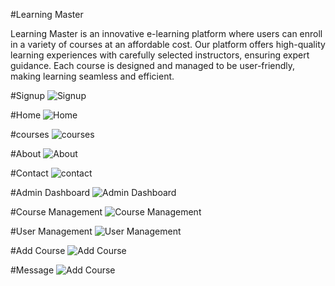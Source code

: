 #Learning Master

Learning Master is an innovative e-learning platform where users can enroll in a variety of courses at an affordable cost. Our platform offers high-quality learning experiences with carefully selected instructors, ensuring expert guidance. Each course is designed and managed to be user-friendly, making learning seamless and efficient.


#Signup
![Signup](https://github.com/Niraj-Hitpump/LearningMaster/blob/main/images/signup.png)

#Home
![Home](https://github.com/Niraj-Hitpump/LearningMaster/blob/main/images/home.png)

#courses
![courses](https://github.com/Niraj-Hitpump/LearningMaster/blob/main/images/courses.png)

#About
![About](https://github.com/Niraj-Hitpump/LearningMaster/blob/main/images/about.png)

#Contact
![contact](https://github.com/Niraj-Hitpump/LearningMaster/blob/main/images/contact.png)

#Admin Dashboard
![Admin Dashboard](https://github.com/Niraj-Hitpump/LearningMaster/blob/main/images/admind.png)

#Course Management
![Course Management](https://github.com/Niraj-Hitpump/LearningMaster/blob/main/images/coursem.png)

#User Management
![User Management](https://github.com/Niraj-Hitpump/LearningMaster/blob/main/images/userm.png)


#Add Course
![Add Course](https://github.com/Niraj-Hitpump/LearningMaster/blob/main/images/addc.png)


#Message
![Add Course](https://github.com/Niraj-Hitpump/LearningMaster/blob/main/images/message.png)
